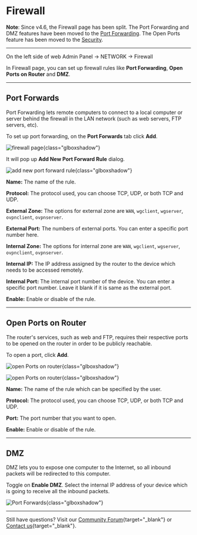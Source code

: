 # Firewall

**Note**: Since v4.6, the Firewall page has been split. The Port Forwarding and DMZ features have been moved to the [Port Forwarding](port_forwarding.md). The Open Ports feature has been moved to the [Security](security.md).

---

On the left side of web Admin Panel -> NETWORK -> Firewall

In Firewall page, you can set up firewall rules like **Port Forwarding**, **Open Ports on Router** and **DMZ**.

---

## Port Forwards

Port Forwarding lets remote computers to connect to a local computer or server behind the firewall in the LAN network (such as web servers, FTP servers, etc).

To set up port forwarding, on the **Port Forwards** tab click **Add**.

![firewall page](https://static.gl-inet.com/docs/router/en/4/tutorials/firewall/firewall.png){class="glboxshadow"}

It will pop up **Add New Port Forward Rule** dialog.

![add new port forward rule](https://static.gl-inet.com/docs/router/en/4/tutorials/firewall/add_new_port_forward_rule.png){class="glboxshadow"}

**Name:** The name of the rule.

**Protocol:** The protocol used, you can choose TCP, UDP, or both TCP and UDP.

**External Zone:** The options for external zone are `WAN`, `wgclient`, `wgserver`, `ovpnclient`, `ovpnserver`.

**External Port:** The numbers of external ports. You can enter a specific port number here.

**Internal Zone:** The options for internal zone are `WAN`, `wgclient`, `wgserver`, `ovpnclient`, `ovpnserver`.

**Internal IP:** The IP address assigned by the router to the device which needs to be accessed remotely.

**Internal Port:** The internal port number of the device. You can enter a specific port number. Leave it blank if it is same as the external port.

**Enable:** Enable or disable of the rule.

---

## Open Ports on Router

The router's services, such as web and FTP, requires their respective ports to be opened on the router in order to be publicly reachable.

To open a port, click **Add**.

![open Ports on router](https://static.gl-inet.com/docs/router/en/4/tutorials/firewall/open_ports_on_router.png){class="glboxshadow"}

![open Ports on router](https://static.gl-inet.com/docs/router/en/4/tutorials/firewall/add_new_open_port.png){class="glboxshadow"}

**Name:** The name of the rule which can be specified by the user.

**Protocol:** The protocol used, you can choose TCP, UDP, or both TCP and UDP.

**Port:** The port number that you want to open.

**Enable:** Enable or disable of the rule.

---

## DMZ

DMZ lets you to expose one computer to the Internet, so all inbound packets will be redirected to this computer.

Toggle on **Enable DMZ**. Select the internal IP address of your device which is going to receive all the inbound packets.

![Port Forwards](https://static.gl-inet.com/docs/router/en/4/tutorials/firewall/dmz.png){class="glboxshadow"}

---

Still have questions? Visit our [Community Forum](https://forum.gl-inet.com){target="_blank"} or [Contact us](https://www.gl-inet.com/contacts/){target="_blank"}.
